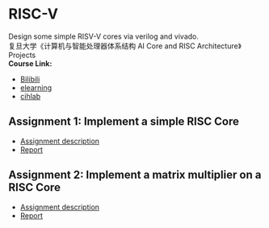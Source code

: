 # RISC-V
Design some simple RISV-V cores via verilog and vivado.    
复旦大学《计算机与智能处理器体系结构 AI Core and RISC Architecture》   Projects     
**Course Link:**    
* [Bilibili](https://www.bilibili.com/video/BV1ff4y1X7kP)
* [elearning](https://elearning.fudan.edu.cn/courses/26051)
* [cihlab](https://cihlab.github.io/course/ai19.html)
## Assignment 1:  Implement a simple RISC Core   
* [Assignment description](./HW1/CAHW1_2020.pdf)   
* [Report](./HW1/20210860017_汪春雨_HW1.pdf)   

## Assignment 2:  Implement a matrix multiplier on a RISC Core   
* [Assignment description]()   
* [Report]()   
